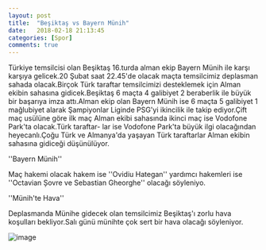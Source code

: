 ```yaml
---
layout: post
title:  "Beşiktaş vs Bayern Münih"
date:   2018-02-18 21:13:45
categories: [Spor]
comments: true
---
```


Türkiye temsilcisi olan Beşiktaş 16.turda alman ekip Bayern Münih ile karşı karşıya gelicek.20 Şubat saat 22.45'de olacak maçta temsilcimiz
deplasman sahada olacak.Birçok Türk taraftar temsilcimizi desteklemek için Alman ekibin sahasına gidicek.Beşiktaş 6 maçta 4 galibiyet 2 
beraberlik ile büyük bir başarıya imza attı.Alman ekip olan Bayern Münih ise 6 maçta 5 galibiyet 1 mağlubiyet alarak Şampiyonlar Liginde 
PSG'yi ikincilik ile takip ediyor.Çift maç usülüne göre ilk maç Alman ekibi sahasında ikinci maç ise Vodofone Park'ta olacak.Türk taraftar-
lar ise Vodofone Park'ta büyük ilgi olacağından heyecanlı.Çoğu Türk ve Almanya'da yaşayan Türk taraftarlar Alman ekibin sahasına gidiceği 
düşünülüyor.

''Bayern Münih''

Maç hakemi olacak hakem ise ''Ovidiu Hategan'' yardımcı hakemleri ise ''Octavian Șovre ve Sebastian Gheorghe'' olacağı söyleniyo.

''Münih'te Hava''

Deplasmanda Münihe gidecek olan temsilcimiz Beşiktaş'ı zorlu hava koşulları bekliyor.Salı günü münihte çok sert bir hava olacağı 
söyleniyor.


![image](http://cdn.webtekno.com/media/cache/content_detail_v2/article/37720/besiktas-la-eslesen-bayern-munchen-in-twitter-hesabindan-turkce-mesaj-1513002943.jpg)
